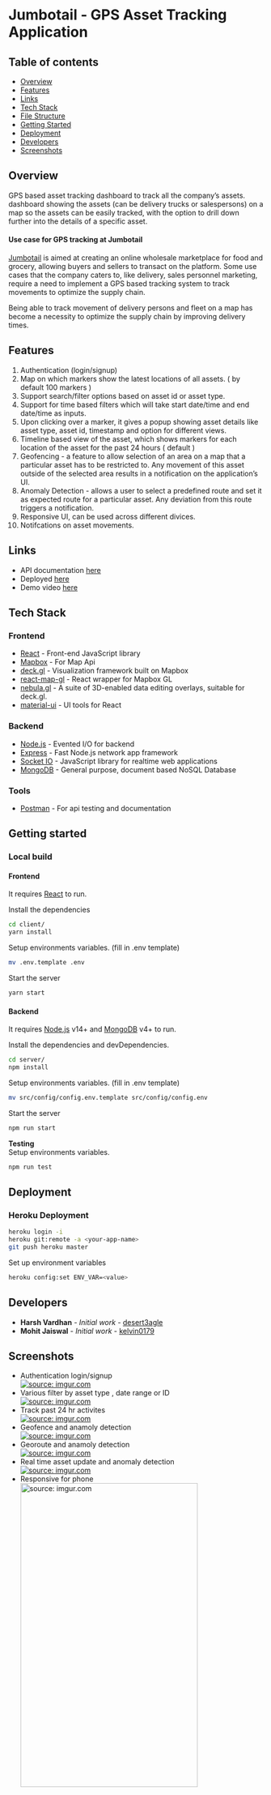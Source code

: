 # Jumbotail - GPS Asset Tracking Application

## Table of contents
- [Overview](#overview)
- [Features](#features)
- [Links](#links)
- [Tech Stack](#tech-stack)
- [File Structure](#file-structure)
- [Getting Started](#getting-started)
- [Deployment](#deployment)
- [Developers](#developers)
- [Screenshots](#screenshots)

## Overview
GPS based asset tracking dashboard to track all the company’s assets.
dashboard showing the assets (can be delivery trucks or salespersons) on a map so the assets can be easily tracked, with the option to drill down further into the details of a specific asset.
#### Use case for GPS tracking at Jumbotail
[Jumbotail](https://jumbotail.com/) is aimed at creating an online wholesale marketplace for food and grocery, allowing buyers and sellers to transact on the platform. Some use cases that the company caters to, like delivery, sales personnel marketing, require a need to implement a GPS based tracking system to track movements to optimize the supply chain.

Being able to track movement of delivery persons and fleet on a map has become a necessity to optimize the supply chain by improving delivery times.
## Features
1. Authentication (login/signup)
2. Map on which markers show the latest locations of all assets. ( by default 100 markers )
3. Support search/filter options based on asset id or asset type.
4. Support for time based filters which will take start date/time and end date/time as inputs.
5. Upon clicking over a marker, it gives a popup showing asset details like asset type, asset id, timestamp and option for different views.
6. Timeline based view of the asset, which shows markers for each location of the asset for the past 24 hours ( default )
7.  Geofencing - a feature to allow selection of an area on a map that a particular asset has to be restricted to. Any movement of this asset outside of the selected area results in a notification on the application’s UI.
8.  Anomaly Detection - allows a user to select a predefined route and set it as expected route for a particular asset. Any deviation from this route triggers a notification.
9. Responsive UI, can be used across different divices.
10. Notifcations on asset movements. 

## Links
* API documentation [here](https://documenter.getpostman.com/view/10910666/Uz5Govwb)
* Deployed [here](https://jumbotail-gps.herokuapp.com/)
* Demo video [here](https://drive.google.com/file/d/14JOisLK-bkjgnAyZmUeGAoFjLlOcIkyT/view?usp=sharing)
## Tech Stack
### Frontend
 * [React](https://reactjs.org/) - Front-end JavaScript library
 * [Mapbox](https://www.mapbox.com/)  - For Map Api 
 * [deck.gl](https://deck.gl/) - Visualization framework built on Mapbox 
 * [react-map-gl](https://visgl.github.io/react-map-gl/) - React wrapper for Mapbox GL   
 * [nebula.gl](https://nebula.gl/) - A suite of 3D-enabled data editing overlays, suitable for deck.gl.
 * [material-ui](https://mui.com/) - UI tools for React
### Backend

 * [Node.js](https://nodejs.org/en/)  -  Evented  I/O  for  backend
 * [Express](https://expressjs.com/)  -  Fast  Node.js  network  app  framework
 * [Socket  IO](https://socket.io/) -  JavaScript  library  for  realtime  web  applications
 * [MongoDB](https://www.mongodb.com/)  -  General  purpose,  document  based  NoSQL  Database

### Tools
 * [Postman](https://www.postman.com/)  -  For api testing and documentation

## Getting started
### Local build
#### Frontend
It requires [React](https://reactjs.org/) to run.

Install the dependencies
```sh
cd client/
yarn install
```
Setup environments variables. (fill in .env template)
```sh
mv .env.template .env
```
Start the server
```sh
yarn start
```
#### Backend
It requires [Node.js](https://nodejs.org/) v14+ and [MongoDB](https://www.mongodb.com) v4+ to run.

Install the dependencies and devDependencies.
```sh
cd server/
npm install
```
Setup environments variables. (fill in .env template)
```sh
mv src/config/config.env.template src/config/config.env
```
Start the server
```sh
npm run start
```
**Testing**  <br>
Setup environments variables. 
```sh
npm run test
```
## Deployment


### Heroku Deployment
```sh
heroku login -i
heroku git:remote -a <your-app-name>
git push heroku master
```
Set up environment variables 
```sh
heroku config:set ENV_VAR=<value>
```

## Developers
* **Harsh Vardhan** - *Initial work* - [desert3agle](https://github.com/desert3agle)
* **Mohit Jaiswal** - *Initial work* - [kelvin0179](https://github.com/kelvin0179)
## Screenshots
- Authentication login/signup <br>
<a href="https://imgur.com/ntJ9vNa"><img src="https://i.imgur.com/ntJ9vNa.png" title="source: imgur.com" /></a><br>
- Various filter by asset type , date range or ID <br>
<a href="https://imgur.com/zn1IFlN"><img src="https://i.imgur.com/zn1IFlN.png" title="source: imgur.com" /></a><br>
- Track past 24 hr activites <br>
<a href="https://imgur.com/nQUnRcz"><img src="https://i.imgur.com/nQUnRcz.png" title="source: imgur.com" /></a><br>
- Geofence and anamoly detection <br>
<a href="https://imgur.com/YXOOIs2"><img src="https://i.imgur.com/YXOOIs2.png" title="source: imgur.com" /></a><br>
- Georoute and anamoly detection <br>
<a href="https://imgur.com/ul7pUFv"><img src="https://i.imgur.com/ul7pUFv.png" title="source: imgur.com" /></a><br>
- Real time  asset update and anomaly detection <br>
<a href="https://imgur.com/2XDWB1I"><img src="https://i.imgur.com/2XDWB1I.gif" title="source: imgur.com" /></a><br>
- Responsive for phone <br>
<a href="https://imgur.com/unF7hei"><img src="https://i.imgur.com/unF7hei.png" title="source: imgur.com"  
width="350px" height="600px"
/></a>
